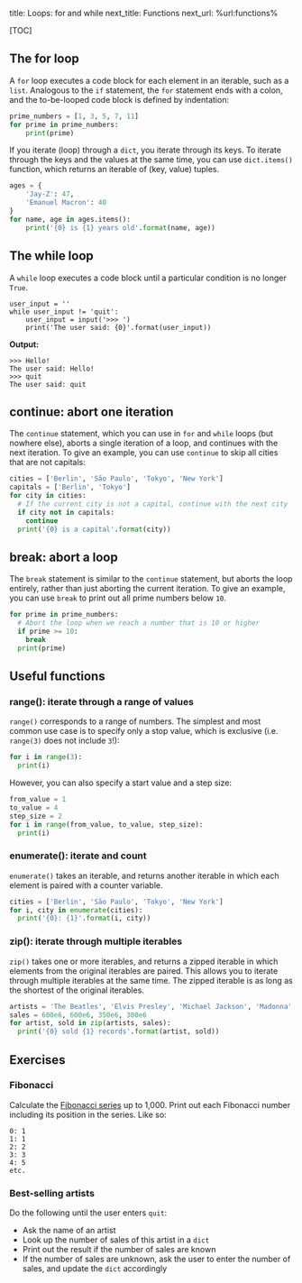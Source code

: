 title: Loops: for and while
next_title: Functions
next_url: %url:functions%


[TOC]


## The for loop

A `for` loop executes a code block for each element in an iterable, such as a `list`. Analogous to the `if` statement, the `for` statement ends with a colon, and the to-be-looped code block is defined by indentation:


```python
prime_numbers = [1, 3, 5, 7, 11]
for prime in prime_numbers:
    print(prime)
```

If you iterate (loop) through a `dict`, you iterate through its keys. To iterate through the keys and the values at the same time, you can use `dict.items()` function, which returns an iterable of (key, value) tuples.


```python
ages = {
    'Jay-Z': 47,
    'Emanuel Macron': 40
}
for name, age in ages.items():
    print('{0} is {1} years old'.format(name, age))
```


## The while loop

A `while` loop executes a code block until a particular condition is no longer `True`.


~~~ .python
user_input = ''
while user_input != 'quit':
    user_input = input('>>> ')
    print('The user said: {0}'.format(user_input))
~~~

__Output:__

~~~
>>> Hello!
The user said: Hello!
>>> quit
The user said: quit
~~~


## continue: abort one iteration

The `continue` statement, which you can use in `for` and `while` loops (but nowhere else), aborts a single iteration of a loop, and continues with the next iteration. To give an example, you can use `continue` to skip all cities that are not capitals:


```python
cities = ['Berlin', 'São Paulo', 'Tokyo', 'New York']
capitals = ['Berlin', 'Tokyo']
for city in cities:
  # If the current city is not a capital, continue with the next city
  if city not in capitals:
    continue
  print('{0} is a capital'.format(city))
```


## break: abort a loop

The `break` statement is similar to the `continue` statement, but aborts the loop entirely, rather than just aborting the current iteration. To give an example, you can use `break` to print out all prime numbers below `10`.


```python
for prime in prime_numbers:
  # Abort the loop when we reach a number that is 10 or higher
  if prime >= 10:
    break
  print(prime)
```


## Useful functions

### range(): iterate through a range of values

`range()` corresponds to a range of numbers. The simplest and most common use case is to specify only a stop value, which is exclusive (i.e. `range(3)` does not include `3`!):

```python
for i in range(3):
  print(i)
```

However, you can also specify a start value and a step size:

```python
from_value = 1
to_value = 4
step_size = 2
for i in range(from_value, to_value, step_size):
  print(i)
```


### enumerate(): iterate and count

`enumerate()` takes an iterable, and returns another iterable in which each element is paired with a counter variable.

```python
cities = ['Berlin', 'São Paulo', 'Tokyo', 'New York']
for i, city in enumerate(cities):
  print('{0}: {1}'.format(i, city))
```


### zip(): iterate through multiple iterables

`zip()` takes one or more iterables, and returns a zipped iterable in which elements from the original iterables are paired. This allows you to iterate through multiple iterables at the same time. The zipped iterable is as long as the shortest of the original iterables.


```python
artists = 'The Beatles', 'Elvis Presley', 'Michael Jackson', 'Madonna'
sales = 600e6, 600e6, 350e6, 300e6
for artist, sold in zip(artists, sales):
  print('{0} sold {1} records'.format(artist, sold))
```


## Exercises

<div class='info-box' markdown=1>

### Fibonacci

Calculate the [Fibonacci series](https://en.wikipedia.org/wiki/Fibonacci_number) up to 1,000. Print out each Fibonacci number including its position in the series. Like so:

~~~
0: 1
1: 1
2: 2
3: 3
4: 5
etc.
~~~

</div>

<div class='info-box' markdown=1>

### Best-selling artists

Do the following until the user enters `quit`:

- Ask the name of an artist
- Look up the number of sales of this artist in a `dict`
- Print out the result if the number of sales are known
- If the number of sales are unknown, ask the user to enter the number of sales, and update the `dict` accordingly

</div>
